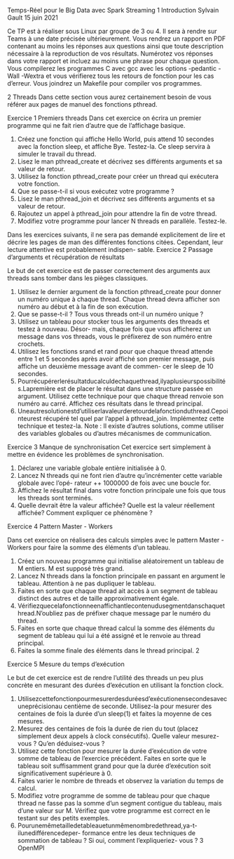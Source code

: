 Temps-Réel pour le Big Data avec Spark Streaming
1 Introduction
Sylvain Gault
15 juin 2021

Ce TP est à réaliser sous Linux par groupe de 3 ou 4. Il sera à rendre sur Teams à une date précisée ultérieurement.
Vous rendrez un rapport en PDF contenant au moins les réponses aux questions ainsi que toute description nécessaire à la reproduction de vos résultats. Numérotez vos réponses dans votre rapport et incluez au moins une phrase pour chaque question.
Vous compilerez les programmes C avec gcc avec les options -pedantic -Wall -Wextra et vous vérifierez tous les retours de fonction pour les cas d’erreur. Vous joindrez un Makefile pour compiler vos programmes.

2 Threads
Dans cette section vous aurez certainement besoin de vous référer aux pages de manuel des fonctions pthread.


Exercice 1 Premiers threads
Dans cet exercice on écrira un premier programme qui ne fait rien d’autre que de l’affichage basique.
1. Créez une fonction qui affiche Hello World, puis attend 10 secondes avec la fonction sleep, et affiche Bye. Testez-la. Ce sleep servira à simuler le travail du thread.
2. Lisez le man pthread_create et décrivez ses différents arguments et sa valeur de retour.
3. Utilisez la fonction pthread_create pour créer un thread qui exécutera votre fonction.
4. Que se passe-t-il si vous exécutez votre programme ?
5. Lisez le man pthread_join et décrivez ses différents arguments et sa valeur de retour.
6. Rajoutez un appel à pthread_join pour attendre la fin de votre thread.
7. Modifiez votre programme pour lancer N threads en parallèle. Testez-le.

Dans les exercices suivants, il ne sera pas demandé explicitement de lire et décrire les pages de man des différentes fonctions citées. Cependant, leur lecture attentive est probablement indispen- sable.
Exercice 2 Passage d’arguments et récupération de résultats

Le but de cet exercice est de passer correctement des arguments aux threads sans tomber dans les pièges classiques.

1. Utilisez le dernier argument de la fonction pthread_create pour donner un numéro unique à chaque thread. Chaque thread devra afficher son numéro au début et à la fin de son exécution.
2. Que se passe-t-il ? Tous vous threads ont-il un numéro unique ?
3. Utilisez un tableau pour stocker tous les arguments des threads et testez à nouveau. Désor- mais, chaque fois que vous afficherez un message dans vos threads, vous le préfixerez de son numéro entre crochets.
4. Utilisez les fonctions srand et rand pour que chaque thread attende entre 1 et 5 secondes après avoir affiché son premier message, puis affiche un deuxième message avant de commen- cer le sleep de 10 secondes.
5. Pourrécupérerlerésultatducalculdechaquethread,ilyaplusieurspossibilités.Lapremière est de placer le résultat dans une structure passée en argument. Utilisez cette technique pour que chaque thread renvoie son numéro au carré. Affichez ces résultats dans le thread principal.
6. Uneautresolutionestd’utiliserlavaleurderetourdelafonctionduthread.Cepointeurest récupéré tel quel par l’appel à pthread_join. Implémentez cette technique et testez-la. Note : Il existe d’autres solutions, comme utiliser des variables globales ou d’autres mécanismes de communication.

Exercice 3 Manque de synchronisation
Cet exercice sert simplement à mettre en évidence les problèmes de synchronisation.

1. Déclarez une variable globale entière initialisée à 0.
2. Lancez N threads qui ne font rien d’autre qu’incrémenter cette variable globale avec l’opé- rateur ++ 1000000 de fois avec une boucle for.
3. Affichez le résultat final dans votre fonction principale une fois que tous les threads sont terminés.
4. Quelle devrait être la valeur affichée? Quelle est la valeur réellement affichée? Comment expliquer ce phénomène ?


Exercice 4 Pattern Master - Workers

Dans cet exercice on réalisera des calculs simples avec le pattern Master - Workers pour faire la somme des éléments d’un tableau.

1. Créez un nouveau programme qui initialise aléatoirement un tableau de M entiers. M est supposé très grand.
2. Lancez N threads dans la fonction principale en passant en argument le tableau. Attention à ne pas dupliquer le tableau.
3. Faites en sorte que chaque thread ait accès à un segment de tableau distinct des autres et de taille approximativement égale.
4. Vérifiezquecelafonctionneenaffichantlecontenudusegmentdanschaquethread.N’oubliez pas de préfixer chaque message par le numéro du thread.
5. Faites en sorte que chaque thread calcul la somme des éléments du segment de tableau qui lui a été assigné et le renvoie au thread principal.
6. Faites la somme finale des éléments dans le thread principal. 2

Exercice 5 Mesure du temps d’exécution

Le but de cet exercice est de rendre l’utilité des threads un peu plus concrète en mesurant des durées d’exécution en utilisant la fonction clock.

1. Utilisezcettefonctionpourmesurerdesduréesd’exécutionensecondesavecuneprécisionau centième de seconde. Utilisez-la pour mesurer des centaines de fois la durée d’un sleep(1) et faites la moyenne de ces mesures.
2. Mesurez des centaines de fois la durée de rien du tout (placez simplement deux appels à clock consécutifs). Quelle valeur mesurez-vous ? Qu’en déduisez-vous ?
3. Utilisez cette fonction pour mesurer la durée d’exécution de votre somme de tableau de l’exercice précédent. Faites en sorte que le tableau soit suffisamment grand pour que la durée d’exécution soit significativement supérieure à 0.
4. Faites varier le nombre de threads et observez la variation du temps de calcul.
5. Modifiez votre programme de somme de tableau pour que chaque thread ne fasse pas la somme d’un segment contigue du tableau, mais d’une valeur sur M. Vérifiez que votre programme est correct en le testant sur des petits exemples.
6. Pourunemêmetailledetableauetunmêmenombredethread,ya-t-ilunedifférencedeper- formance entre les deux techniques de sommation de tableau ? Si oui, comment l’expliqueriez- vous ?
3 OpenMPI
